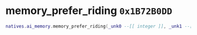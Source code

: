 # memory_prefer_riding `0x1B72B0DD`

```lua
natives.ai_memory.memory_prefer_riding(_unk0 --[[ integer ]], _unk1 --[[ integer ]])
```